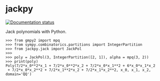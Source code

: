 # jackpy

<!-- badges: start -->
[![Documentation status](https://readthedocs.org/projects/jackpy/badge/)](http://jackpy.readthedocs.io)
<!-- badges: end -->

Jack polynomials with Python.

```
>>> from gmpy2 import mpq
>>> from sympy.combinatorics.partitions import IntegerPartition
>>> from jackpy.jack import JackPol
>>>
>>> poly = JackPol(3, IntegerPartition([2, 1]), alpha = mpq(3, 2))
>>> print(poly)
Poly(7/2*x_0**2*x_1 + 7/2*x_0**2*x_2 + 7/2*x_0*x_1**2 + 6*x_0*x_1*x_2
 + 7/2*x_0*x_2**2 + 7/2*x_1**2*x_2 + 7/2*x_1*x_2**2, x_0, x_1, x_2, domain='QQ')
```